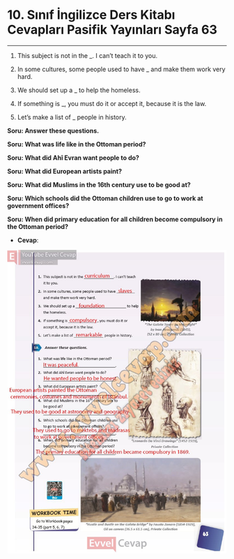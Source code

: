 # 10. Sınıf İngilizce Ders Kitabı Cevapları Pasifik Yayınları Sayfa 63

---

1. This subject is not in the _. I can’t teach it to you.

 2. In some cultures, some people used to have _ and make them work very hard.

 3. We should set up a _ to help the homeless.

 4. If something is _, you must do it or accept it, because it is the law.

 5. Let’s make a list of _ people in history.

**Soru: Answer these questions.**

**Soru: What was life like in the Ottoman period?**

**Soru: What did Ahî Evran want people to do?**

**Soru: What did European artists paint?**

**Soru: What did Muslims in the 16th century use to be good at?**

**Soru: Which schools did the Ottoman children use to go to work at government offices?**

**Soru: When did primary education for all children become compulsory in the Ottoman period?**

-   **Cevap**:

![Image 1](./image_1.jpg)